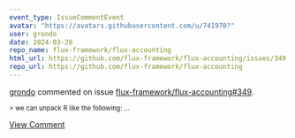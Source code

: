 ```yaml
---
event_type: IssueCommentEvent
avatar: "https://avatars.githubusercontent.com/u/741970?"
user: grondo
date: 2024-03-28
repo_name: flux-framework/flux-accounting
html_url: https://github.com/flux-framework/flux-accounting/issues/349
repo_url: https://github.com/flux-framework/flux-accounting
---
```


<a href='https://github.com/grondo' target='_blank'>grondo</a> commented on issue <a href='https://github.com/flux-framework/flux-accounting/issues/349' target='_blank'>flux-framework/flux-accounting#349</a>.

<small>> we can unpack R like the following:...</small>

<a href='https://github.com/flux-framework/flux-accounting/issues/349' target='_blank'>View Comment</a>